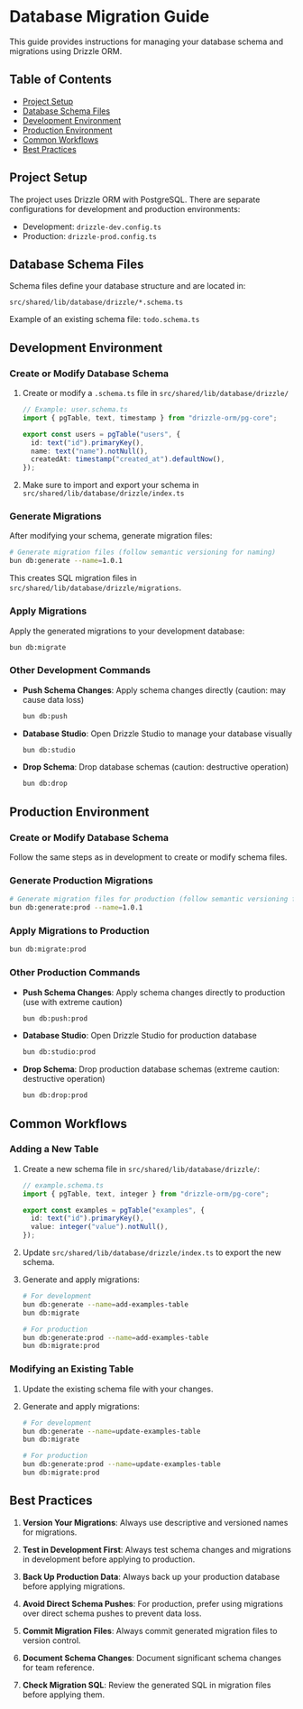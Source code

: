 # Database Migration Guide

This guide provides instructions for managing your database schema and migrations using Drizzle ORM.

## Table of Contents
- [Project Setup](#project-setup)
- [Database Schema Files](#database-schema-files)
- [Development Environment](#development-environment)
- [Production Environment](#production-environment)
- [Common Workflows](#common-workflows)
- [Best Practices](#best-practices)

## Project Setup

The project uses Drizzle ORM with PostgreSQL. There are separate configurations for development and production environments:

- Development: `drizzle-dev.config.ts`
- Production: `drizzle-prod.config.ts`

## Database Schema Files

Schema files define your database structure and are located in:
```
src/shared/lib/database/drizzle/*.schema.ts
```

Example of an existing schema file: `todo.schema.ts`

## Development Environment

### Create or Modify Database Schema

1. Create or modify a `.schema.ts` file in `src/shared/lib/database/drizzle/`
   ```typescript
   // Example: user.schema.ts
   import { pgTable, text, timestamp } from "drizzle-orm/pg-core";
   
   export const users = pgTable("users", {
     id: text("id").primaryKey(),
     name: text("name").notNull(),
     createdAt: timestamp("created_at").defaultNow(),
   });
   ```

2. Make sure to import and export your schema in `src/shared/lib/database/drizzle/index.ts`

### Generate Migrations

After modifying your schema, generate migration files:

```bash
# Generate migration files (follow semantic versioning for naming)
bun db:generate --name=1.0.1
```

This creates SQL migration files in `src/shared/lib/database/drizzle/migrations`.

### Apply Migrations

Apply the generated migrations to your development database:

```bash
bun db:migrate
```

### Other Development Commands

- **Push Schema Changes**: Apply schema changes directly (caution: may cause data loss)
  ```bash
  bun db:push
  ```

- **Database Studio**: Open Drizzle Studio to manage your database visually
  ```bash
  bun db:studio
  ```

- **Drop Schema**: Drop database schemas (caution: destructive operation)
  ```bash
  bun db:drop
  ```

## Production Environment

### Create or Modify Database Schema

Follow the same steps as in development to create or modify schema files.

### Generate Production Migrations

```bash
# Generate migration files for production (follow semantic versioning for naming)
bun db:generate:prod --name=1.0.1
```

### Apply Migrations to Production

```bash
bun db:migrate:prod
```

### Other Production Commands

- **Push Schema Changes**: Apply schema changes directly to production (use with extreme caution)
  ```bash
  bun db:push:prod
  ```

- **Database Studio**: Open Drizzle Studio for production database
  ```bash
  bun db:studio:prod
  ```

- **Drop Schema**: Drop production database schemas (extreme caution: destructive operation)
  ```bash
  bun db:drop:prod
  ```

## Common Workflows

### Adding a New Table

1. Create a new schema file in `src/shared/lib/database/drizzle/`:
   ```typescript
   // example.schema.ts
   import { pgTable, text, integer } from "drizzle-orm/pg-core";
   
   export const examples = pgTable("examples", {
     id: text("id").primaryKey(),
     value: integer("value").notNull(),
   });
   ```

2. Update `src/shared/lib/database/drizzle/index.ts` to export the new schema.

3. Generate and apply migrations:
   ```bash
   # For development
   bun db:generate --name=add-examples-table
   bun db:migrate
   
   # For production
   bun db:generate:prod --name=add-examples-table
   bun db:migrate:prod
   ```

### Modifying an Existing Table

1. Update the existing schema file with your changes.

2. Generate and apply migrations:
   ```bash
   # For development
   bun db:generate --name=update-examples-table
   bun db:migrate
   
   # For production
   bun db:generate:prod --name=update-examples-table
   bun db:migrate:prod
   ```

## Best Practices

1. **Version Your Migrations**: Always use descriptive and versioned names for migrations.

2. **Test in Development First**: Always test schema changes and migrations in development before applying to production.

3. **Back Up Production Data**: Always back up your production database before applying migrations.

4. **Avoid Direct Schema Pushes**: For production, prefer using migrations over direct schema pushes to prevent data loss.

5. **Commit Migration Files**: Always commit generated migration files to version control.

6. **Document Schema Changes**: Document significant schema changes for team reference.

7. **Check Migration SQL**: Review the generated SQL in migration files before applying them.
